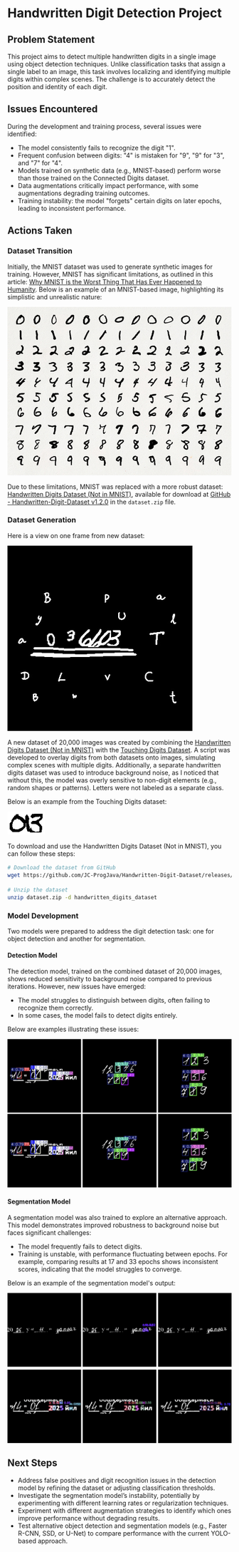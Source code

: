 # Handwritten Digit Detection Project

## Problem Statement

This project aims to detect multiple handwritten digits in a single image using object detection techniques. Unlike classification tasks that assign a single label to an image, this task involves localizing and identifying multiple digits within complex scenes. The challenge is to accurately detect the position and identity of each digit.

## Issues Encountered

During the development and training process, several issues were identified:
- The model consistently fails to recognize the digit "1".
- Frequent confusion between digits: "4" is mistaken for "9", "9" for "3", and "7" for "4".
- Models trained on synthetic data (e.g., MNIST-based) perform worse than those trained on the Connected Digits dataset.
- Data augmentations critically impact performance, with some augmentations degrading training outcomes.
- Training instability: the model "forgets" certain digits on later epochs, leading to inconsistent performance.

## Actions Taken

### Dataset Transition

Initially, the MNIST dataset was used to generate synthetic images for training. However, MNIST has significant limitations, as outlined in this article: [Why MNIST is the Worst Thing That Has Ever Happened to Humanity](https://matteo-a-barbieri.medium.com/why-mnist-is-the-worst-thing-that-has-ever-happened-to-humanity-49fd053f0f66). Below is an example of an MNIST-based image, highlighting its simplistic and unrealistic nature:

![MNIST Example](examples/mnist.jpg)

Due to these limitations, MNIST was replaced with a more robust dataset: [Handwritten Digits Dataset (Not in MNIST)](https://www.kaggle.com/datasets/jcprogjava/handwritten-digits-dataset-not-in-mnist), available for download at [GitHub - Handwritten-Digit-Dataset v1.2.0](https://github.com/JC-ProgJava/Handwritten-Digit-Dataset/releases/tag/v1.2.0) in the `dataset.zip` file.

### Dataset Generation

Here is a view on one frame from new dataset:

![New Dataset Example](examples/dataset.jpg)

A new dataset of 20,000 images was created by combining the [Handwritten Digits Dataset (Not in MNIST)](https://www.kaggle.com/datasets/jcprogjava/handwritten-digits-dataset-not-in-mnist) with the [Touching Digits Dataset](https://web.inf.ufpr.br/vri/databases/touching-digits/). A script was developed to overlay digits from both datasets onto images, simulating complex scenes with multiple digits. Additionally, a separate handwritten digits dataset was used to introduce background noise, as I noticed that without this, the model was overly sensitive to non-digit elements (e.g., random shapes or patterns). Letters were not labeled as a separate class.

Below is an example from the Touching Digits dataset:

![Touching Digits Example](examples/TouchingDigits.png)

To download and use the Handwritten Digits Dataset (Not in MNIST), you can follow these steps:

```bash
# Download the dataset from GitHub
wget https://github.com/JC-ProgJava/Handwritten-Digit-Dataset/releases/download/v1.2.0/dataset.zip

# Unzip the dataset
unzip dataset.zip -d handwritten_digits_dataset
```

### Model Development

Two models were prepared to address the digit detection task: one for object detection and another for segmentation.

#### Detection Model

The detection model, trained on the combined dataset of 20,000 images, shows reduced sensitivity to background noise compared to previous iterations. However, new issues have emerged:
- The model struggles to distinguish between digits, often failing to recognize them correctly.
- In some cases, the model fails to detect digits entirely.

Below are examples illustrating these issues:

![Detection Result 1](examples/result-1.png)
![Detection Result 2](examples/result-2.png)

#### Segmentation Model

A segmentation model was also trained to explore an alternative approach. This model demonstrates improved robustness to background noise but faces significant challenges:
- The model frequently fails to detect digits.
- Training is unstable, with performance fluctuating between epochs. For example, comparing results at 17 and 33 epochs shows inconsistent scores, indicating that the model struggles to converge.

Below is an example of the segmentation model's output:

![Segmentation Result](examples/result-3.png)

## Next Steps

- Address false positives and digit recognition issues in the detection model by refining the dataset or adjusting classification thresholds.
- Investigate the segmentation model’s instability, potentially by experimenting with different learning rates or regularization techniques.
- Experiment with different augmentation strategies to identify which ones improve performance without degrading results.
- Test alternative object detection and segmentation models (e.g., Faster R-CNN, SSD, or U-Net) to compare performance with the current YOLO-based approach.